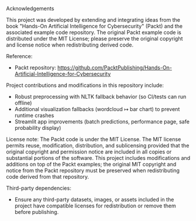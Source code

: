 Acknowledgements

This project was developed by extending and integrating ideas from the book "Hands-On Artificial Intelligence for Cybersecurity" (Packt) and the associated example code repository. The original Packt example code is distributed under the MIT License; please preserve the original copyright and license notice when redistributing derived code.

Reference:
- Packt repository: https://github.com/PacktPublishing/Hands-On-Artificial-Intelligence-for-Cybersecurity

Project contributions and modifications in this repository include:
- Robust preprocessing with NLTK fallback behavior (so CI/tests can run offline)
- Additional visualization fallbacks (wordcloud ↦ bar chart) to prevent runtime crashes
- Streamlit app improvements (batch predictions, performance page, safe probability display)

License note:
The Packt code is under the MIT License. The MIT license permits reuse, modification, distribution, and sublicensing provided that the original copyright and permission
notice are included in all copies or substantial portions of the software. This project includes modifications and additions on top of the Packt examples; the original MIT copyright and notice from the Packt repository must be preserved when redistributing code derived from that repository.

Third-party dependencies:
- Ensure any third-party datasets, images, or assets included in the project have compatible licenses for redistribution or remove them before publishing.
